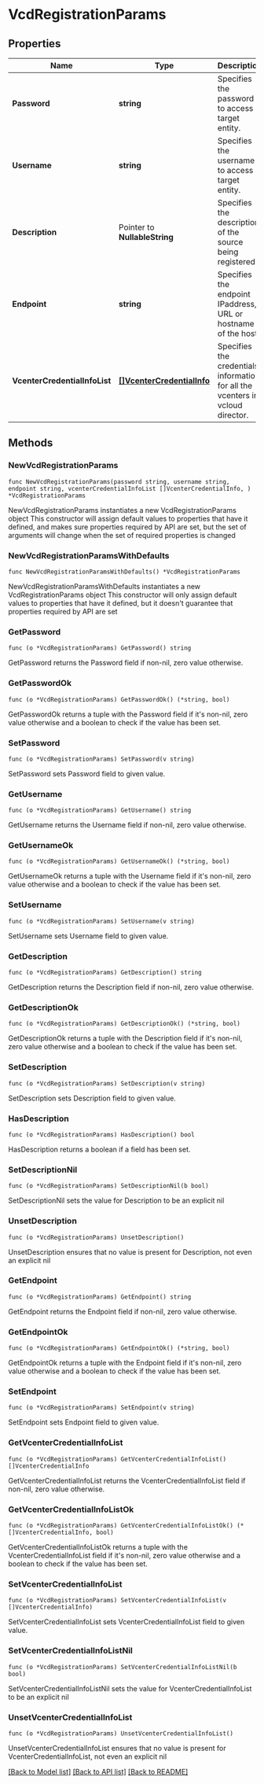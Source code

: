 # VcdRegistrationParams

## Properties

Name | Type | Description | Notes
------------ | ------------- | ------------- | -------------
**Password** | **string** | Specifies the password to access target entity. | 
**Username** | **string** | Specifies the username to access target entity. | 
**Description** | Pointer to **NullableString** | Specifies the description of the source being registered. | [optional] 
**Endpoint** | **string** | Specifies the endpoint IPaddress, URL or hostname of the host. | 
**VcenterCredentialInfoList** | [**[]VcenterCredentialInfo**](VcenterCredentialInfo.md) | Specifies the credentials information for all the vcenters in vcloud director. | 

## Methods

### NewVcdRegistrationParams

`func NewVcdRegistrationParams(password string, username string, endpoint string, vcenterCredentialInfoList []VcenterCredentialInfo, ) *VcdRegistrationParams`

NewVcdRegistrationParams instantiates a new VcdRegistrationParams object
This constructor will assign default values to properties that have it defined,
and makes sure properties required by API are set, but the set of arguments
will change when the set of required properties is changed

### NewVcdRegistrationParamsWithDefaults

`func NewVcdRegistrationParamsWithDefaults() *VcdRegistrationParams`

NewVcdRegistrationParamsWithDefaults instantiates a new VcdRegistrationParams object
This constructor will only assign default values to properties that have it defined,
but it doesn't guarantee that properties required by API are set

### GetPassword

`func (o *VcdRegistrationParams) GetPassword() string`

GetPassword returns the Password field if non-nil, zero value otherwise.

### GetPasswordOk

`func (o *VcdRegistrationParams) GetPasswordOk() (*string, bool)`

GetPasswordOk returns a tuple with the Password field if it's non-nil, zero value otherwise
and a boolean to check if the value has been set.

### SetPassword

`func (o *VcdRegistrationParams) SetPassword(v string)`

SetPassword sets Password field to given value.


### GetUsername

`func (o *VcdRegistrationParams) GetUsername() string`

GetUsername returns the Username field if non-nil, zero value otherwise.

### GetUsernameOk

`func (o *VcdRegistrationParams) GetUsernameOk() (*string, bool)`

GetUsernameOk returns a tuple with the Username field if it's non-nil, zero value otherwise
and a boolean to check if the value has been set.

### SetUsername

`func (o *VcdRegistrationParams) SetUsername(v string)`

SetUsername sets Username field to given value.


### GetDescription

`func (o *VcdRegistrationParams) GetDescription() string`

GetDescription returns the Description field if non-nil, zero value otherwise.

### GetDescriptionOk

`func (o *VcdRegistrationParams) GetDescriptionOk() (*string, bool)`

GetDescriptionOk returns a tuple with the Description field if it's non-nil, zero value otherwise
and a boolean to check if the value has been set.

### SetDescription

`func (o *VcdRegistrationParams) SetDescription(v string)`

SetDescription sets Description field to given value.

### HasDescription

`func (o *VcdRegistrationParams) HasDescription() bool`

HasDescription returns a boolean if a field has been set.

### SetDescriptionNil

`func (o *VcdRegistrationParams) SetDescriptionNil(b bool)`

 SetDescriptionNil sets the value for Description to be an explicit nil

### UnsetDescription
`func (o *VcdRegistrationParams) UnsetDescription()`

UnsetDescription ensures that no value is present for Description, not even an explicit nil
### GetEndpoint

`func (o *VcdRegistrationParams) GetEndpoint() string`

GetEndpoint returns the Endpoint field if non-nil, zero value otherwise.

### GetEndpointOk

`func (o *VcdRegistrationParams) GetEndpointOk() (*string, bool)`

GetEndpointOk returns a tuple with the Endpoint field if it's non-nil, zero value otherwise
and a boolean to check if the value has been set.

### SetEndpoint

`func (o *VcdRegistrationParams) SetEndpoint(v string)`

SetEndpoint sets Endpoint field to given value.


### GetVcenterCredentialInfoList

`func (o *VcdRegistrationParams) GetVcenterCredentialInfoList() []VcenterCredentialInfo`

GetVcenterCredentialInfoList returns the VcenterCredentialInfoList field if non-nil, zero value otherwise.

### GetVcenterCredentialInfoListOk

`func (o *VcdRegistrationParams) GetVcenterCredentialInfoListOk() (*[]VcenterCredentialInfo, bool)`

GetVcenterCredentialInfoListOk returns a tuple with the VcenterCredentialInfoList field if it's non-nil, zero value otherwise
and a boolean to check if the value has been set.

### SetVcenterCredentialInfoList

`func (o *VcdRegistrationParams) SetVcenterCredentialInfoList(v []VcenterCredentialInfo)`

SetVcenterCredentialInfoList sets VcenterCredentialInfoList field to given value.


### SetVcenterCredentialInfoListNil

`func (o *VcdRegistrationParams) SetVcenterCredentialInfoListNil(b bool)`

 SetVcenterCredentialInfoListNil sets the value for VcenterCredentialInfoList to be an explicit nil

### UnsetVcenterCredentialInfoList
`func (o *VcdRegistrationParams) UnsetVcenterCredentialInfoList()`

UnsetVcenterCredentialInfoList ensures that no value is present for VcenterCredentialInfoList, not even an explicit nil

[[Back to Model list]](../README.md#documentation-for-models) [[Back to API list]](../README.md#documentation-for-api-endpoints) [[Back to README]](../README.md)


